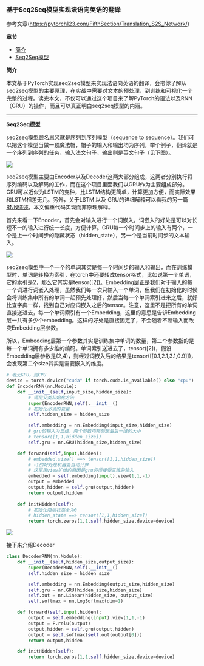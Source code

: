 ### 基于Seq2Seq模型实现法语向英语的翻译

参考文章(https://pytorch123.com/FifthSection/Translation_S2S_Network/)

**章节**

- [简介](#abstract)
- [Seq2Seq模型](#seq2seq)



**<div id='abstract'>简介</div>**

本文基于PyTorch实现seq2seq模型来实现法语向英语的翻译，会带你了解从seq2seq模型的主要原理，在实战中需要对文本的预处理，到训练和可视化一个完整的过程。读完本文，不仅可以通过这个项目来了解PyTorch的语法以及RNN（GRU）的操作，而且可以真正明白seq2seq模型的内涵。

***

**<div id='seq2seq'>Seq2Seq模型</div>**

seq2seq模型顾名思义就是序列到序列模型（sequence to sequence）。我们可以把这个模型当做一顶魔法帽，帽子的输入和输出均为序列，举个例子，翻译就是一个序列到序列的任务，输入法文句子，输出则是英文句子（见下图）。

![](https://github.com/sherlcok314159/ML/blob/main/NN/Images/seq2seq.png)

seq2seq模型主要由Encoder以及Decoder这两大部分组成，这两者分别执行将序列编码以及解码的工作，而在这个项目里面我们以GRU作为主要组成部分。GRU可以近似为LSTM的变种，比LSTM结构更简单，计算更加方便，而实际效果和LSTM相差无几。另外，关于LSTM 以及 GRU的详细解释可以看我的另一篇[RNN综述](NN/RNN/rnn.md)，本文偏重代码实现而非原理解释。

首先来看一下Encoder，首先会对输入进行一个词嵌入，词嵌入的好处是可以对长短不一的输入进行统一长度，方便计算。GRU每一个时间步上的输入有两个，一个是上一个时间步的隐藏状态（hidden_state），另一个是当前时间步的文本输入。

![](https://github.com/sherlcok314159/ML/blob/main/NN/Images/encoder.png)

seq2seq模型中一个一个的单词其实是每一个时间步的输入和输出，而在训练模型时，单词是转换为索引，在torch中还要转成tensor格式，比如说第一个单词，它的索引是2，那么它其实是tensor([2])。Embedding层正是我们对于输入的每一个词进行词嵌入处理，虽然我们每一次只输入一个单词，但我们在初始化的时候会将训练集中所有的单词一起预先处理好，然后当每一个单词索引进来之后，就好比查字典一样，找到自己对应词嵌入之后的tensor。注意，这里不是把所有的单词直接送进去，每一个单词索引有一个Embedding，这里的意思是告诉Embedding层一共有多少个embedding。这样的好处是直接固定了，不会随着不断输入而改变Embedding层参数。

所以，Embedding层第一个参数其实是训练集中单词的数量，第二个参数指的是每一个单词拥有多少维的编码。单词索引送进去了，tensor([2])，假设Embedding层参数是(2,4)，则经过词嵌入后的结果是tensor([[0.1,2.1,3.1,0.9]])，会发现第二个size其实是需要嵌入的维度。


```python
# 若无GPU，则CPU
device = torch.device("cuda" if torch.cuda.is_available() else "cpu")
def EncoderRNN(nn.Module):
    def __init__(self,input_size,hidden_size):
        # 调用父类初始化方法
        super(EncoderRNN,self).__init__()
        # 初始化必须的变量
        self.hidden_size = hidden_size

        self.embedding = nn.Embedding(input_size,hidden_size)
        # gru的输入为三维，两个参数均指的是最后一维的大小
        # tensor([1,1,hidden_size])
        self.gru = nn.GRU(hidden_size,hidden_size)

    def forward(self,input,hidden):
        # embedded.size() ==> tensor([1,1,hidden_size])
        # -1的好处是机器会自动计算
        # 这里用view扩维的原因是gru必须接受三维的输入
        embedded = self.embedding(input).view(1,1,-1)
        output = embedded
        output,hidden = self.gru(output,hidden)
        return output,hidden
    
    def initHidden(self):
        # 初始化隐层状态全为0
        # hidden_state ==> tensor([1,1,hidden_size])
        return torch.zeros(1,1,self.hidden_size,device=device)
```

![](https://github.com/sherlcok314159/ML/blob/main/NN/Images/decoder.png)

接下来介绍Decoder

```python
class DecoderRNN(nn.Module):
    def __init__(self,hidden_size,output_size):
        super(DecoderRNN,self).__init__()
        self.hidden_size = hidden_size

        self.embedding = nn.Embedding(output_size,hidden_size)
        self.gru = nn.GRU(hidden_size,hidden_size)
        self.out = nn.Linear(hidden_size, output_size)
        self.softmax = nn.LogSoftmax(dim=1)

    def forward(self,input,hidden):
        output = self.embedding(input).view(1,1,-1)
        output = F.relu(output)
        output,hidden = self.gru(output,hidden)
        output = self.softmax(self.out(output[0]))
        return output,hidden

    def initHidden(self):
        return torch.zeros(1,1,self.hidden_size,device=device)
```